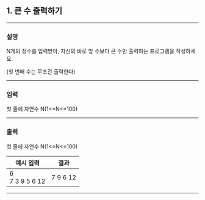 ## 1. 큰 수 출력하기
*************************************************************************
### 설명
N개의 정수를 입력받아, 자신의 바로 앞 수보다 큰 수만 출력하는 프로그램을 작성하세요.

(첫 번째 수는 무조건 출력한다)

-------------------------------------------------------------------------
### 입력
첫 줄에 자연수 N(1<=N<=100)

-------------------------------------------------------------------------
### 출력
첫 줄에 자연수 N(1<=N<=100)

| 예시 입력               | 결과                    |
|---------------------|-----------------------|
| 6 <br> 7 3 9 5 6 12 |7 9 6 12|

-------------------------------------------------------------------------

